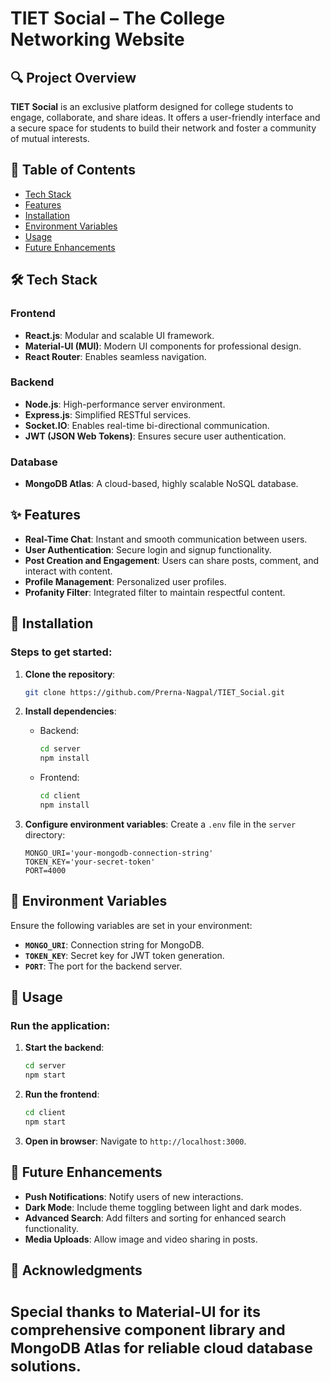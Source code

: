 

# TIET Social – The College Networking Website

## 🔍 Project Overview
**TIET Social** is an exclusive platform designed for college students to engage, collaborate, and share ideas. It offers a user-friendly interface and a secure space for students to build their network and foster a community of mutual interests.

## 📖 Table of Contents
- [Tech Stack](#tech-stack)
- [Features](#features)
- [Installation](#installation)
- [Environment Variables](#environment-variables)
- [Usage](#usage)
- [Future Enhancements](#future-enhancements)

## 🛠️ Tech Stack
### Frontend
- **React.js**: Modular and scalable UI framework.
- **Material-UI (MUI)**: Modern UI components for professional design.
- **React Router**: Enables seamless navigation.

### Backend
- **Node.js**: High-performance server environment.
- **Express.js**: Simplified RESTful services.
- **Socket.IO**: Enables real-time bi-directional communication.
- **JWT (JSON Web Tokens)**: Ensures secure user authentication.

### Database
- **MongoDB Atlas**: A cloud-based, highly scalable NoSQL database.

## ✨ Features
- **Real-Time Chat**: Instant and smooth communication between users.
- **User Authentication**: Secure login and signup functionality.
- **Post Creation and Engagement**: Users can share posts, comment, and interact with content.
- **Profile Management**: Personalized user profiles.
- **Profanity Filter**: Integrated filter to maintain respectful content.

## 🚀 Installation
### Steps to get started:
1. **Clone the repository**:
   ```bash
   git clone https://github.com/Prerna-Nagpal/TIET_Social.git
   ```

2. **Install dependencies**:
   - Backend:
     ```bash
     cd server
     npm install
     ```
   - Frontend:
     ```bash
     cd client
     npm install
     ```

3. **Configure environment variables**:
   Create a `.env` file in the `server` directory:
   ```plaintext
   MONGO_URI='your-mongodb-connection-string'
   TOKEN_KEY='your-secret-token'
   PORT=4000
   ```

## 🔧 Environment Variables
Ensure the following variables are set in your environment:
- **`MONGO_URI`**: Connection string for MongoDB.
- **`TOKEN_KEY`**: Secret key for JWT token generation.
- **`PORT`**: The port for the backend server.

## 🎯 Usage
### Run the application:
1. **Start the backend**:
   ```bash
   cd server
   npm start
   ```

2. **Run the frontend**:
   ```bash
   cd client
   npm start
   ```

3. **Open in browser**:
   Navigate to `http://localhost:3000`.

## 🚀 Future Enhancements
- **Push Notifications**: Notify users of new interactions.
- **Dark Mode**: Include theme toggling between light and dark modes.
- **Advanced Search**: Add filters and sorting for enhanced search functionality.
- **Media Uploads**: Allow image and video sharing in posts.

## 🙏 Acknowledgments
<sub>Special thanks to **Material-UI** for its comprehensive component library and **MongoDB Atlas** for reliable cloud database solutions.</sub>
=======